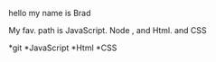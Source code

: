 hello my name is Brad 

My fav. path is JavaScript. Node , and Html. and CSS

*git
*JavaScript
*Html
*CSS